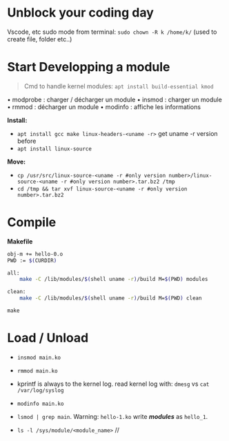 #  Unblock your coding day

Vscode, etc sudo mode from terminal:  `sudo chown -R k /home/k/` (used to create file, folder etc..)


# Start Developping a module

>Cmd to handle kernel modules: `apt install build-essential kmod`

• modprobe : charger / décharger un module
• insmod : charger un module
• rmmod : décharger un module
• modinfo : affiche les informations

**Install:**

- `apt install gcc make linux-headers-<uname -r>` get uname -r version before
- `apt install linux-source`

**Move:**

- `cp /usr/src/linux-source-<uname -r #only version number>/linux-source-<uname -r #only version number>.tar.bz2 /tmp`
- `cd /tmp && tar xvf linux-source-<uname -r #only version number>.tar.bz2`

# Compile

**Makefile**

```sh
obj-m += hello-0.o
PWD := $(CURDIR)

all:
    make -C /lib/modules/$(shell uname -r)/build M=$(PWD) modules

clean:
    make -C /lib/modules/$(shell uname -r)/build M=$(PWD) clean
```

`make`

# Load / Unload

- `insmod main.ko`
- `rmmod main.ko`

- kprintf is always to the kernel log. read kernel log with: `dmesg` vs `cat /var/log/syslog` 

- `modinfo main.ko`

- `lsmod | grep main`. Warning: `hello-1.ko` write ***modules*** as `hello_1`.

- `ls -l /sys/module/<module_name>` //
